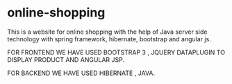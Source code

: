 # online-shopping

This is a website for online shopping with the help of Java server side technology with spring framework, hibernate, bootstrap and angular js.

FOR FRONTEND WE HAVE USED BOOTSTRAP 3 , JQUERY DATAPLUGIN TO DISPLAY PRODUCT AND ANGULAR JSP.

FOR BACKEND WE HAVE USED HIBERNATE , JAVA.

